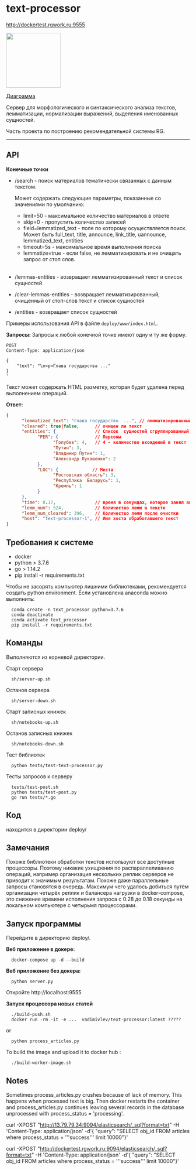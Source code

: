 # text-processor

<http://dockertest.rgwork.ru:9555>

<img style="width:150px;" src="https://drive.google.com/file/d/1yflDpag5TSUrKPRsHgFzR2sBhjBY_7tz/view">

<a target="_blank" href="https://viewer.diagrams.net/?highlight=0000ff&edit=_blank&layers=1&nav=1&title=RG%20NLP%20project.drawio#Uhttps%3A%2F%2Fdrive.google.com%2Fuc%3Fid%3D1yflDpag5TSUrKPRsHgFzR2sBhjBY_7tz%26export%3Ddownload">Диаграмма</a>

Сервер для морфологического и синтаксического анализа текстов, лемматизации, 
нормализации выражений, выделения именованных сущностей.


Часть проекта по построению рекомендательной системы RG.



-----------------------------------------




API
----

**Конечные точки**

- /search - поиск материалов тематически связанных с данным текстом.
  
  Может содержать следующие параметры, показанные со значениями по умолчанию:

  - limit=50 - максимальное количество материалов в ответе
  - skip=0 - пропустить количество записей
  - field=lemmatized_text - поле по которому осуществляется поиск. Может быть 
    full_text, title, announce, link_title, uannounce, lemmatized_text, entities
  - timeout=5s - максимальное время выполнения поиска
  - lemmatize=true - если false, не лемматизировать и не очищать запрос от стоп слов.
    <br><br>

- /lemmas-entities - возвращает лемматизированный текст и список сущностей 
- /clear-lemmas-entities - возвращает лемматизированный, очищенный от стоп-слов текст и список сущностей
- /entities - возвращает список сущностей

Примеры использования API в файле `deploy/www/index.html`.

**Запросы:**
Запросы к любой конечной точке имеют одну и ту же форму.
```
POST
Content-Type: application/json

{
    "text": "\n<p>Глава государства ..."
}
'
```

Текст может содержать HTML разметку, которая будет удалена перед выполнением операций.

**Ответ:**

```json
{
      "lemmatized_text": "глава государство  ...", // лемматизированный текст
      "cleared": true|false,      // очищен ли текст
      "entities": {               // Список  сущностей сгруппированный по типам
            "PER": {              // Персоны
                  "Голубев": 4,   // 4 - количество вхождений в текст
                  "Путин": 3,
                  "Владимир Путин": 1,
                  "Александр Лукашенко": 2
            },
            "LOC": {             // Места
                  "Ростовская область": 3,
                  "Республика  Беларусь": 1,
                  "Кремль": 1
            }
      },
      "time": 0.17,               // время в секундах, которое занял анализ текста
      "lemm_num": 524,            // Количество лемм в тексте
      "lemm_num_cleared": 396,    // Количество лемм после очистки
      "host": "text-processor-1", // Имя хоста обработавшего текст
}

```


Требования к системе
---------

- docker
- python > 3.7.6
- go > 1.14.2
- pip install -r requirements.txt 

Чтобы не засорять компьютер лишними библиотеками, 
рекомендуется создать python environment.
Если установлена anaconda можно выполнить:

      conda create -n text_processor python=3.7.6  
      conda deactivate 
      conda activate text_processor
      pip install -r requirements.txt 


Команды
--------
Выполняются из корневой директории.


Старт сервера

      sh/server-up.sh  

Останов сервера
   
      sh/server-down.sh   

Старт записных книжек

      sh/notebooks-up.sh  

Останов записных книжек

      sh/notebooks-down.sh


Тест библиотек

      python tests/test-text-processor.py 


Тесты запросов к серверу

      tests/test-post.sh   
      python tests/test-post.py 
      go run tests/*.go  

Код 
----

находится в директории deploy/


Замечания
---------

Похоже библиотеки обработки текстов используют все доступные процессоры.
Поэтому никакие ухищрения по распараллеливанию операций, 
например организация нескольких реплик серверов не приводит к значимым результатам.
Похоже даже параллельные запросы становятся в очередь.
Максимум чего удалось добиться путём организации четырёх реплик и балансера нагрузки 
в docker-compose, это снижение времени исполнения запроса с 0.28 до 0.18 секунды 
на локальном компьютере с четырьмя процессорами.


Запуск программы
------------

Перейдите в директорию deploy/.

**Веб приложение в докере:**
      
      docker-compose up -d --build


**Веб приложение без докера:**

      python server.py

Откройте http://localhost:9555


**Запуск процессора новых статей**

      ./build-push.sh
      docker run -rm -it -e ...  vadimivlev/text-processor:latest ?????

or 

      python process_articles.py

To build the image and upload it to docker hub :

      ./build-worker-image.sh

## Notes

Sometimes process_articles.py crushes because of lack of memory. This happens when processed text is big.
Then docker restarts the container and process_articles.py continues leaving several records in the database unprocessed with 
process_status = 'processing'.



curl -XPOST "http://13.79.79.34:9094/elasticsearch/_sql?format=txt" -H 'Content-Type: application/json' -d'{  "query": "SELECT obj_id FROM articles where process_status = '\''success'\'' limit 10000"}'

curl -XPOST "http://dockertest.rgwork.ru:9094/elasticsearch/_sql?format=txt" -H 'Content-Type: application/json' -d'{  "query": "SELECT obj_id FROM articles where process_status = '\''success'\'' limit 10000"}'
 
